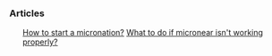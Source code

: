 <h3> Articles </h3>

<ul>
    <a href="/articles/start_a_micronation.html">How to start a micronation?</a>
    <a href="/articles/micronear_not_working.html">What to do if micronear isn't working properly?</a>
</ul>